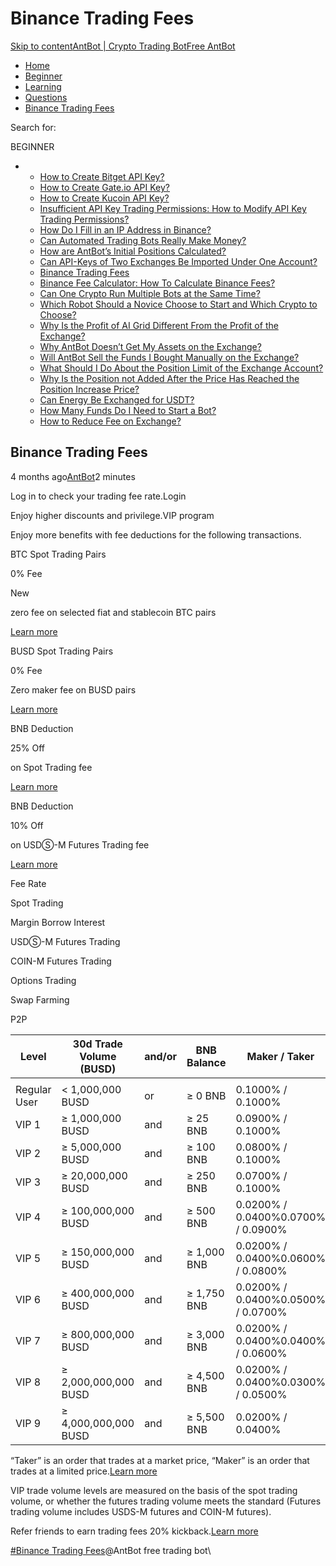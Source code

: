 # Binance Trading Fees

[Skip to content](https://www.antrade.io/guide/docs/en/binance-trading-fees/#content)[AntBot | Crypto Trading Bot](https://www.antrade.io/guide/docs/en/)[Free AntBot](https://antrade.io/)

* [Home](https://www.antrade.io/guide/docs/en)
* [Beginner](https://www.antrade.io/guide/docs/en/en-beginner/)
* [Learning](https://www.antrade.io/guide/docs/en/en-learning/)
* [Questions](https://www.antrade.io/guide/docs/en/en-questions/)
* [Binance Trading Fees](https://www.antrade.io/guide/docs/en/binance-trading-fees/)

Search for:

BEGINNER

*
  * [How to Create Bitget API Key?](https://www.antrade.io/guide/docs/en/binding\_bitget/)
  * [How to Create Gate.io API Key?](https://www.antrade.io/guide/docs/en/binding\_gateio/)
  * [How to Create Kucoin API Key?](https://www.antrade.io/guide/docs/en/binding\_kucoin/)
  * [Insufficient API Key Trading Permissions: How to Modify API Key Trading Permissions?](https://www.antrade.io/guide/docs/en/insufficient-api-trading-permissions/)
  * [How Do I Fill in an IP Address in Binance?](https://www.antrade.io/guide/docs/en/ip-address-of-binance/)
  * [Can Automated Trading Bots Really Make Money?](https://www.antrade.io/guide/docs/en/robots-make-money/)
  * [How are AntBot’s Initial Positions Calculated?](https://www.antrade.io/guide/docs/en/antbots-initial-positions-calculated/)
  * [Can API-Keys of Two Exchanges Be Imported Under One Account?](https://www.antrade.io/guide/docs/en/two-api-keys-under-one-account/)
  * [Binance Trading Fees](https://www.antrade.io/guide/docs/en/binance-trading-fees/)
  * [Binance Fee Calculator: How To Calculate Binance Fees?](https://www.antrade.io/guide/docs/en/binance-fee-calculator-how-to-calculate-binance-fees/)
  * [Can One Crypto Run Multiple Bots at the Same Time?](https://www.antrade.io/guide/docs/en/one-crypto-run-multiple-bots/)
  * [Which Robot Should a Novice Choose to Start and Which Crypto to Choose?](https://www.antrade.io/guide/docs/en/novice-choose-bot-and-crypto/)
  * [Why Is the Profit of AI Grid Different From the Profit of the Exchange?](https://www.antrade.io/guide/docs/en/the-profit-difference-in-ai-grid-and-exchange/)
  * [Why AntBot Doesn’t Get My Assets on the Exchange?](https://www.antrade.io/guide/docs/en/why-doesnt-get-assets/)
  * [Will AntBot Sell the Funds I Bought Manually on the Exchange?](https://www.antrade.io/guide/docs/en/will-antbot-sell-funds-i-bought/)
  * [What Should I Do About the Position Limit of the Exchange Account?](https://www.antrade.io/guide/docs/en/position-limit-of-exchange-account/)
  * [Why Is the Position not Added After the Price Has Reached the Position Increase Price?](https://www.antrade.io/guide/docs/en/why-is-position-not-added/)
  * [Can Energy Be Exchanged for USDT?](https://www.antrade.io/guide/docs/en/energy-exchange-usdt/)
  * [How Many Funds Do I Need to Start a Bot?](https://www.antrade.io/guide/docs/en/funds-to-start-bot/)
  * [How to Reduce Fee on Exchange?](https://www.antrade.io/guide/docs/en/reduce-fee-on-exchange/)

## Binance Trading Fees

4 months ago[AntBot](https://www.antrade.io/guide/docs/en/author/antbot/)2 minutes

Log in to check your trading fee rate.Login

Enjoy higher discounts and privilege.VIP program

Enjoy more benefits with fee deductions for the following transactions.

BTC Spot Trading Pairs

0% Fee

New

zero fee on selected fiat and stablecoin BTC pairs

[Learn more](https://www.binance.com/en/support/announcement/10435147c55d4a40b64fcbf43cb46329)

BUSD Spot Trading Pairs

0% Fee

Zero maker fee on BUSD pairs

[Learn more](https://www.binance.com/en/support/announcement/9327c312af5e41048756693c46f732ed)

BNB Deduction

25% Off

on Spot Trading fee

[Learn more](https://www.binance.com/en/support/announcement/844f0bae047d4be4903303cb743734e1)

BNB Deduction

10% Off

on USDⓈ-M Futures Trading fee

[Learn more](https://www.binance.com/en/support/announcement/844f0bae047d4be4903303cb743734e1)

Fee Rate

Spot Trading

Margin Borrow Interest

USDⓈ-M Futures Trading

COIN-M Futures Trading

Options Trading

Swap Farming

P2P

| Level        | 30d Trade Volume (BUSD) | and/or | BNB Balance | Maker / Taker                      | Maker / Taker[BNB 25% off](https://www.binance.com/en/support/announcement/844f0bae047d4be4903303cb743734e1) |
| ------------ | ----------------------- | ------ | ----------- | ---------------------------------- | ------------------------------------------------------------------------------------------------------------ |
|              |                         |        |             |                                    |                                                                                                              |
| Regular User | < 1,000,000 BUSD        | or     | ≥ 0 BNB     | 0.1000% / 0.1000%                  | 0.0750% / 0.0750%                                                                                            |
| VIP 1        | ≥ 1,000,000 BUSD        | and    | ≥ 25 BNB    | 0.0900% / 0.1000%                  | 0.0675% / 0.0750%                                                                                            |
| VIP 2        | ≥ 5,000,000 BUSD        | and    | ≥ 100 BNB   | 0.0800% / 0.1000%                  | 0.0600% / 0.0750%                                                                                            |
| VIP 3        | ≥ 20,000,000 BUSD       | and    | ≥ 250 BNB   | 0.0700% / 0.1000%                  | 0.0525% / 0.0750%                                                                                            |
| VIP 4        | ≥ 100,000,000 BUSD      | and    | ≥ 500 BNB   | 0.0200% / 0.0400%0.0700% / 0.0900% | 0.0150% / 0.0300%0.0525% / 0.0675%                                                                           |
| VIP 5        | ≥ 150,000,000 BUSD      | and    | ≥ 1,000 BNB | 0.0200% / 0.0400%0.0600% / 0.0800% | 0.0150% / 0.0300%0.0450% / 0.0600%                                                                           |
| VIP 6        | ≥ 400,000,000 BUSD      | and    | ≥ 1,750 BNB | 0.0200% / 0.0400%0.0500% / 0.0700% | 0.0150% / 0.0300%0.0375% / 0.0525%                                                                           |
| VIP 7        | ≥ 800,000,000 BUSD      | and    | ≥ 3,000 BNB | 0.0200% / 0.0400%0.0400% / 0.0600% | 0.0150% / 0.0300%0.0300% / 0.0450%                                                                           |
| VIP 8        | ≥ 2,000,000,000 BUSD    | and    | ≥ 4,500 BNB | 0.0200% / 0.0400%0.0300% / 0.0500% | 0.0150% / 0.0300%0.0225% / 0.0375%                                                                           |
| VIP 9        | ≥ 4,000,000,000 BUSD    | and    | ≥ 5,500 BNB | 0.0200% / 0.0400%                  | 0.0150% / 0.0300%                                                                                            |

“Taker” is an order that trades at a market price, “Maker” is an order that trades at a limited price.[Learn more](https://www.binance.com/en/support/faq/360007720071)

VIP trade volume levels are measured on the basis of the spot trading volume, or whether the futures trading volume meets the standard (Futures trading volume includes USDS-M futures and COIN-M futures).

Refer friends to earn trading fees 20% kickback.[Learn more](https://www.binance.com/en/activity/referral)

[#Binance Trading Fees](https://www.antrade.io/guide/docs/en/tag/binance-trading-fees/)@AntBot free trading bot\
